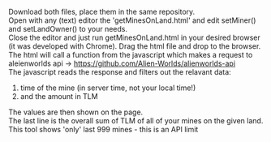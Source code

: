Download both files, place them in the same repository.  
Open with any (text) editor the 'getMinesOnLand.html' and edit setMiner() and setLandOwner() to your needs.  
Close the editor and just run getMinesOnLand.html in your desired browser (it was developed with Chrome). Drag the html file and drop to the browser.  
The html will call a function from the javascript which makes a request to aleienworlds api -> https://github.com/Alien-Worlds/alienworlds-api  
The javascript reads the response and filters out the relavant data:
  1. time of the mine (in server time, not your local time!)  
  2. and the amount in TLM   

The values are then shown on the page.  
The last line is the overall sum of TLM of all of your mines on the given land.  
This tool shows 'only' last 999 mines - this is an API limit  
